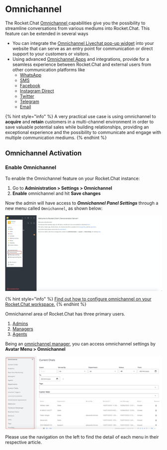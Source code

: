 # Omnichannel

The Rocket.Chat [Omnichannel ](https://en.wikipedia.org/wiki/Omnichannel)capabilities give you the possibility to streamline conversations from various mediums into Rocket.Chat. This feature can be extended in several ways

* You can integrate the [Omnichannel Livechat pop-up widget](livechat-widget-installation.md) into your website that can serve as an entry point for communication or direct support to your customers or visitors.
* Using advanced [Omnichannel Apps](../app-guides/omnichannel-apps/) and integrations, provide for a seamless experience between Rocket.Chat and external users from other communication platforms like
  * [WhatsApp](../app-guides/omnichannel-apps/whatsapp/)
  * [SMS](../app-guides/omnichannel-apps/sms.md)
  * [Facebook](../app-guides/omnichannel-apps/facebook-app/)
  * [Instagram Direct](../app-guides/omnichannel-apps/instagram-direct/)
  * [Twitter](../app-guides/omnichannel-apps/twitter-app/)
  * [Telegram](../app-guides/omnichannel-apps/telegram-app/)
  * [Email](../app-guides/omnichannel-apps/email-inboxes/)

{% hint style="info" %}
A very practical use case is using omnichannel to **acquire** and **retain** customers in a multi-channel environment in order to save valuable potential sales while building relationships, providing an exceptional experience and the possibility to communicate and engage with multiple communication mediums.
{% endhint %}

## Omnichannel Activation

### Enable Omnichannel

To enable the Omnichannel feature on your Rocket.Chat instance:

1. Go to **Administration > Settings > Omnichannel**
2. **Enable** omnichannel and hit **Save changes**

Now the admin will have access to _**Omnichannel Panel Settings**_ through a new menu called `Omnichannel`, as shown below:

![Omnichannel panel settings](<../../.gitbook/assets/image (587).png>)

{% hint style="info" %}
[Find out how to configure omnichannel on your Rocket.Chat workspace.](../administration/admin-panel/settings/omnichannel-admins-guide/)
{% endhint %}

Omnichannel area of Rocket.Chat has three primary users.

1. [Admins](https://docs.rocket.chat/guides/omnichannel-guides/omnichannel)
2. [Managers](https://docs.rocket.chat/guides/omnichannel-guides/omnichannel-manger-guides)
3. [Agents](https://docs.rocket.chat/guides/omnichannel/agents)

Being an [omnichannel manager](managers.md), you can access omnichannel settings by **Avatar Menu  > Omnichannel**

![Omnichannel panel](<../../.gitbook/assets/image (58).png>)

Please use the navigation on the left to find the detail of each menu in their respective article.
